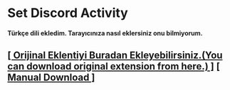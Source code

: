 # Set Discord Activity

 #### Türkçe dili ekledim. Tarayıcınıza nasıl eklersiniz onu bilmiyorum.

## [[ Orijinal Eklentiyi Buradan Ekleyebilirsiniz.(You can download original extension from here.) ]](https://chrome.google.com/webstore/detail/set-discord-activity/dlmmhgaeahcfkojednnfghfpinbinicj) [[ Manual Download ]](https://clients2.google.com/service/update2/crx?response=redirect&prodversion=64.0.3282.186&x=id%3Ddlmmhgaeahcfkojednnfghfpinbinicj%26uc)

